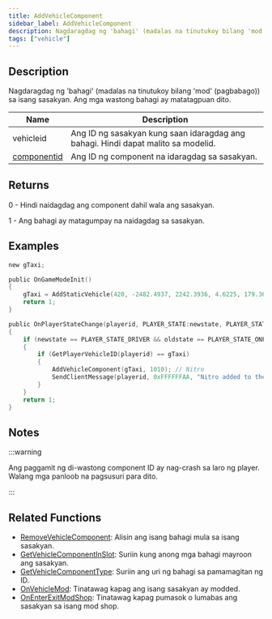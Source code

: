 ```yaml
---
title: AddVehicleComponent
sidebar_label: AddVehicleComponent
description: Nagdaragdag ng 'bahagi' (madalas na tinutukoy bilang 'mod' (pagbabago)) sa isang sasakyan.
tags: ["vehicle"]
---
```


## Description

Nagdaragdag ng 'bahagi' (madalas na tinutukoy bilang 'mod' (pagbabago)) sa isang sasakyan. Ang mga wastong bahagi ay matatagpuan dito.

| Name                                          | Description                                                                       |
| --------------------------------------------- | --------------------------------------------------------------------------------- |
| vehicleid                                     | Ang ID ng sasakyan kung saan idaragdag ang bahagi. Hindi dapat malito sa modelid. |
| [componentid](../resources/carcomponentid) | Ang ID ng component na idaragdag sa sasakyan.                                        |

## Returns

0 - Hindi naidagdag ang component dahil wala ang sasakyan.

1 - Ang bahagi ay matagumpay na naidagdag sa sasakyan.

## Examples

```c
new gTaxi;

public OnGameModeInit()
{
    gTaxi = AddStaticVehicle(420, -2482.4937, 2242.3936, 4.6225, 179.3656, 6, 1); // Taxi
    return 1;
}

public OnPlayerStateChange(playerid, PLAYER_STATE:newstate, PLAYER_STATE:oldstate)
{
    if (newstate == PLAYER_STATE_DRIVER && oldstate == PLAYER_STATE_ONFOOT)
    {
        if (GetPlayerVehicleID(playerid) == gTaxi)
        {
            AddVehicleComponent(gTaxi, 1010); // Nitro
            SendClientMessage(playerid, 0xFFFFFFAA, "Nitro added to the Taxi.");
        }
    }
    return 1;
}
```

## Notes

:::warning

Ang paggamit ng di-wastong component ID ay nag-crash sa laro ng player. Walang mga panloob na pagsusuri para dito.

:::

## Related Functions

- [RemoveVehicleComponent](RemoveVehicleComponent): Alisin ang isang bahagi mula sa isang sasakyan.
- [GetVehicleComponentInSlot](GetVehicleComponentInSlot): Suriin kung anong mga bahagi mayroon ang sasakyan.
- [GetVehicleComponentType](GetVehicleComponentType): Suriin ang uri ng bahagi sa pamamagitan ng ID.
- [OnVehicleMod](../callbacks/OnVehicleMod): Tinatawag kapag ang isang sasakyan ay modded.
- [OnEnterExitModShop](../callbacks/OnEnterExitModShop): Tinatawag kapag pumasok o lumabas ang sasakyan sa isang mod shop.